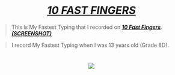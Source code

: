 # <div align="center"><a href="https://img.10fastfingers.com/speedtests/generate_screenshot_result/1_52_259_259_0_50_0"><b><i>10 FAST FINGERS</i></b></a></div>

> This is My Fastest Typing that I recorded on <a href="https://10fastfingers.com/"><b><i>10 Fast Fingers</i></b></a>. <a href="https://img.10fastfingers.com/speedtests/generate_screenshot_result/1_52_259_259_0_50_0"><b><i>(SCREENSHOT)</i></b></a> 

> I record My Fastest Typing when I was 13 years old (Grade 8D).

#
# <div align="center"><img src="10 Faster Fingers.jg"></div>
